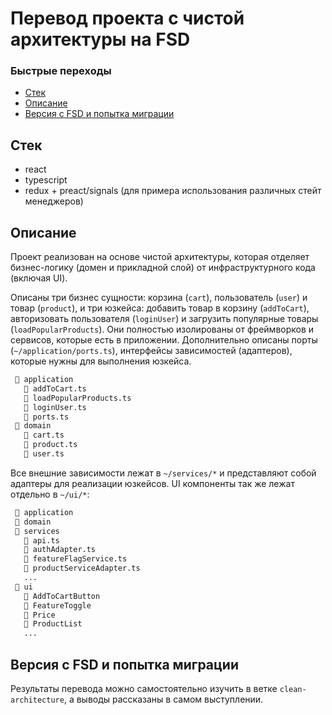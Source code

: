 # Перевод проекта с чистой архитектуры на FSD

### Быстрые переходы

- [Стек](#Стек)
- [Описание](#Описание)
- [Версия с FSD и попытка миграции](#Версия-с-FSD-и-попытка-миграции)

## Стек

- react
- typescript
- redux + preact/signals (для примера использования различных стейт менеджеров)

## Описание

Проект реализован на основе чистой архитектуры, которая отделяет бизнес-логику (домен и прикладной слой) от инфраструктурного кода (включая UI).

Описаны три бизнес сущности: корзина (`cart`), пользователь (`user`) и товар (`product`), и три юзкейса: добавить товар в корзину (`addToCart`), авторизовать пользователя (`loginUser`) и загрузить популярные товары (`loadPopularProducts`). Они полностью изолированы от фреймворков и сервисов, которые есть в приложении. Дополнительно описаны порты (`~/application/ports.ts`), интерфейсы зависимостей (адаптеров), которые нужны для выполнения юзкейса.

```diff
 📂 application
   📄 addToCart.ts
   📄 loadPopularProducts.ts
   📄 loginUser.ts
   📄 ports.ts
 📂 domain
   📄 cart.ts
   📄 product.ts
   📄 user.ts
```

Все внешние зависимости лежат в `~/services/*` и представляют собой адаптеры для реализации юзкейсов. UI компоненты так же лежат отдельно в `~/ui/*`:

```diff
 📂 application
 📂 domain
 📂 services
   📄 api.ts
   📄 authAdapter.ts
   📄 featureFlagService.ts  
   📄 productServiceAdapter.ts
   ...
 📂 ui
   📂 AddToCartButton
   📂 FeatureToggle
   📂 Price
   📂 ProductList
   ...     
```

## Версия с FSD и попытка миграции

Результаты перевода можно самостоятельно изучить в ветке `clean-architecture`, а выводы рассказаны в самом выступлении.
